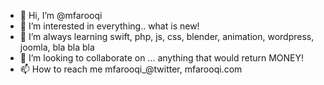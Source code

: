 - 👋 Hi, I’m @mfarooqi
- 👀 I’m interested in everything.. what is new!
- 🌱 I’m always learning swift, php, js, css, blender, animation, wordpress, joomla, bla bla bla
- 💞️ I’m looking to collaborate on ... anything that would return MONEY! 
- 📫 How to reach me mfarooqi_@twitter, mfarooqi.com

<!---
mfarooqi/mfarooqi is a ✨ special ✨ repository because its `README.md` (this file) appears on your GitHub profile.
You can click the Preview link to take a look at your changes.
--->
